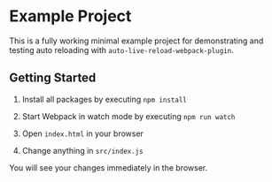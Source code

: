 # Example Project

This is a fully working minimal example project for demonstrating and testing auto reloading with `auto-live-reload-webpack-plugin`.

## Getting Started

1. Install all packages by executing `npm install`

2. Start Webpack in watch mode by executing `npm run watch`

3. Open `index.html` in your browser

4. Change anything in `src/index.js`

You will see your changes immediately in the browser.

